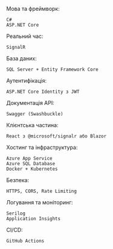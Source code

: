 Мова та фреймворк:

    C#
    ASP.NET Core

Реальний час:

    SignalR

База даних:

    SQL Server + Entity Framework Core

Аутентифікація:

    ASP.NET Core Identity з JWT

Документація API:

    Swagger (Swashbuckle)

Клієнтська частина:

    React з @microsoft/signalr або Blazor

Хостинг та інфраструктура:

    Azure App Service
    Azure SQL Database
    Docker + Kubernetes

Безпека:

    HTTPS, CORS, Rate Limiting

Логування та моніторинг:

    Serilog
    Application Insights

CI/CD:

    GitHub Actions
